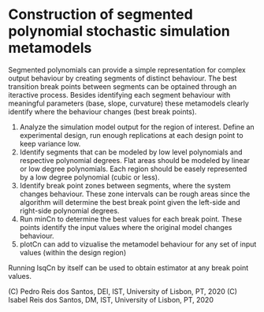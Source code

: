 # Construction of segmented polynomial stochastic simulation metamodels

Segmented polynomials can provide a simple representation for complex output behaviour by creating segments of distinct behaviour.
The best transition break points between segments can be optained through an iteractive process.
Besides identifying each segment behaviour with meaningful parameters (base, slope, curvature) these metamodels clearly identify where the behaviour changes (best break points).

1. Analyze the simulation model output for the region of interest. Define an experimental design, run enough replications at each design point to keep variance low.
2. Identify segments that can be modeled by low level polynomials and respective polynomial degrees. Flat areas should be modeled by linear or low degree polynomials. Each region should be easely represented by a low degree polynomial (cubic or less).
3. Identify break point zones between segments, where the system changes behaviour. These zone intervals can be rough areas since the algorithm will determine the best break point given the left-side and right-side polynomial degrees.
4. Run minCn to determine the best values for each break point. These points identify the input values where the original model changes behaviour.
5. plotCn can add to vizualise the metamodel behaviour for any set of input values (within the design region)

Running lsqCn by itself can be used to obtain estimator at any break point values.

(C) Pedro Reis dos Santos, DEI, IST, University of Lisbon, PT, 2020
(C) Isabel Reis dos Santos, DM, IST, University of Lisbon, PT, 2020
